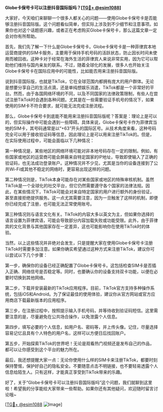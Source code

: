**Globe卡保号卡可以注册抖音国际版吗？[[TG💪+ @esim1088](https://t.me/s/esim1088)]**

大家好，今天咱们来聊聊一个很多人都关心的问题——使用Globe卡保号卡是否能够注册抖音国际版。这个问题看似简单，但实际上涉及到不少细节和注意事项。如果你也对这个话题感兴趣，或者正在考虑购买Globe卡保号卡，那么这篇文章一定会对你有所帮助。

首先，我们先了解一下什么是Globe卡保号卡。Globe卡保号卡是一种菲律宾本地运营商提供的SIM卡服务，主要用于保持手机号码的活跃状态，防止因长时间未使用而被回收。这种卡对于经常在海外生活的菲律宾人来说非常实用，因为它可以帮助他们维持与国内亲友的联系。不过，随着全球化的发展，很多人也开始关注Globe卡保号卡在国际应用中的可能性，比如能否用来注册抖音国际版。

说到抖音国际版，也就是TikTok，它在全球范围内都拥有庞大的用户群体。无论是想要分享自己的生活点滴，还是单纯想娱乐消遣，TikTok都是一个非常好的平台。然而，由于各国网络环境的不同，以及不同国家的法律政策限制，有些人在尝试注册TikTok时会遇到各种问题。尤其是在一些需要验证手机号的情况下，如果使用的SIM卡不符合要求，就可能无法完成注册流程。

那么，Globe卡保号卡到底能不能用来注册抖音国际版呢？答案是：理论上是可以的，但实际操作中可能会遇到一些障碍。具体来说，Globe卡保号卡作为菲律宾当地的SIM卡，其号码通常是以“+63”开头的国际区号。从技术角度来看，这种号码完全可以用于接收验证码等信息，因此理论上是可以用来注册TikTok的。但是，在实际使用过程中，可能会面临以下几种情况：

第一种情况是，某些地区的网络环境可能对非本地号码存在一定的限制。例如，有些国家或地区的运营商可能会屏蔽来自特定国家的IP地址，导致即使输入了正确的验证码，也无法成功登录账户。这种情况并不少见，尤其是当你的设备连接到了公共Wi-Fi或其他不稳定的网络时，更容易出现这样的问题。

第二种情况则是，TikTok本身可能存在对某些国家或地区的特殊审核机制。虽然TikTok是一个全球化的社交平台，但它仍然需要遵守各个国家的法律法规。因此，在某些情况下，TikTok可能会对来自特定国家的用户进行额外的身份验证，甚至直接拒绝提供服务。这一点尤其需要注意，因为一旦触发了这样的机制，即便你已经完成了注册，也可能无法正常使用账号。

第三种情况则与语言文化有关。TikTok的内容大多以英文为主，但如果你选择的语言设置为菲律宾语，可能会导致部分内容加载失败或功能受限。此外，由于菲律宾的文化背景与其他国家存在一定差异，这也可能影响你在使用TikTok时的体验。

当然，以上这些情况并非绝对会发生，只是提醒大家在使用Globe卡保号卡注册TikTok时需要多加注意。如果你确实希望通过这种方式来注册TikTok，建议你可以尝试以下几个步骤：

第一步，确保你的设备已经正确配置了Globe卡保号卡。这包括检查SIM卡是否插入正确、网络信号是否稳定等。同时，也要确认你的设备支持双卡功能，以便在必要时切换到其他网络。

第二步，下载并安装最新的TikTok应用程序。目前，TikTok官方支持多种操作系统，包括iOS和Android。为了保证最佳的使用体验，建议你从官方网站或官方应用商店下载最新版本的应用程序。

第三步，在注册过程中，按照提示输入手机号码，并等待收到验证码短信。这里需要注意的是，尽量避免在公共场合操作，以免泄露个人信息。

第四步，填写必要的个人信息，如用户名、密码等，并上传头像。记住，尽量选择容易记忆且具有个人特色的用户名，这样可以方便日后找回账户。

第五步，开始探索TikTok的世界吧！无论是观看热门视频还是发布自己的作品，都可以让你感受到这个平台的魅力所在。

最后，我还想提醒大家一点：无论你使用什么样的SIM卡来注册TikTok，都要时刻保持警惕，保护好自己的隐私安全。不要随意点击不明链接，也不要轻易透露个人信息给陌生人。只有这样，才能真正享受到TikTok带来的乐趣。

好了，关于“Globe卡保号卡可以注册抖音国际版吗”这个问题，我们就聊到这里啦！希望我的分享能给大家带来一些帮助。如果你还有其他疑问，欢迎随时留言讨论哦~

[[TG💪+ @esim1088](https://t.me/s/esim1088) ![Image](https://i.postimg.cc/4NQfJmqS/Snipaste-2025-05-13-00-14-12.png)]